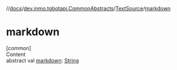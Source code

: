 //[docs](../../../index.md)/[dev.inmo.tgbotapi.CommonAbstracts](../index.md)/[TextSource](index.md)/[markdown](markdown.md)



# markdown  
[common]  
Content  
abstract val [markdown](markdown.md): [String](https://kotlinlang.org/api/latest/jvm/stdlib/kotlin/-string/index.html)  



